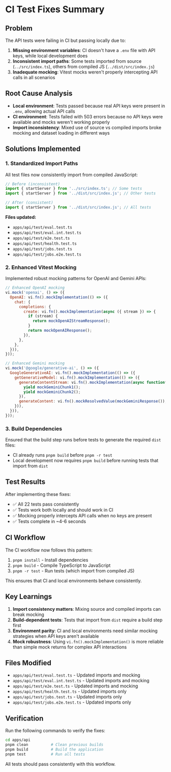 # CI Test Fixes Summary

## Problem

The API tests were failing in CI but passing locally due to:

1. **Missing environment variables**: CI doesn't have a `.env` file with API keys, while local development does
2. **Inconsistent import paths**: Some tests imported from source (`../src/index.ts`), others from compiled JS (`../dist/src/index.js`)
3. **Inadequate mocking**: Vitest mocks weren't properly intercepting API calls in all scenarios

## Root Cause Analysis

- **Local environment**: Tests passed because real API keys were present in `.env`, allowing actual API calls
- **CI environment**: Tests failed with 503 errors because no API keys were available and mocks weren't working properly
- **Import inconsistency**: Mixed use of source vs compiled imports broke mocking and dataset loading in different ways

## Solutions Implemented

### 1. Standardized Import Paths

All test files now consistently import from compiled JavaScript:

```javascript
// Before (inconsistent)
import { startServer } from '../src/index.ts'; // Some tests
import { startServer } from '../dist/src/index.js'; // Other tests

// After (consistent)
import { startServer } from '../dist/src/index.js'; // All tests
```

**Files updated:**

- `apps/api/test/eval.test.ts`
- `apps/api/test/eval.int.test.ts`
- `apps/api/test/e2e.test.ts`
- `apps/api/test/health.test.ts`
- `apps/api/test/jobs.test.ts`
- `apps/api/test/jobs.e2e.test.ts`

### 2. Enhanced Vitest Mocking

Implemented robust mocking patterns for OpenAI and Gemini APIs:

```javascript
// Enhanced OpenAI mocking
vi.mock('openai', () => ({
  OpenAI: vi.fn().mockImplementation(() => ({
    chat: {
      completions: {
        create: vi.fn().mockImplementation(async ({ stream }) => {
          if (stream) {
            return mockOpenAIStreamResponse();
          }
          return mockOpenAIResponse();
        }),
      },
    },
  })),
}));

// Enhanced Gemini mocking
vi.mock('@google/generative-ai', () => ({
  GoogleGenerativeAI: vi.fn().mockImplementation(() => ({
    getGenerativeModel: vi.fn().mockImplementation(() => ({
      generateContentStream: vi.fn().mockImplementation(async function* () {
        yield mockGeminiChunk1();
        yield mockGeminiChunk2();
      }),
      generateContent: vi.fn().mockResolvedValue(mockGeminiResponse()),
    })),
  })),
}));
```

### 3. Build Dependencies

Ensured that the build step runs before tests to generate the required `dist` files:

- CI already runs `pnpm build` before `pnpm -r test`
- Local development now requires `pnpm build` before running tests that import from `dist`

## Test Results

After implementing these fixes:

- ✅ All 22 tests pass consistently
- ✅ Tests work both locally and should work in CI
- ✅ Mocking properly intercepts API calls when no keys are present
- ✅ Tests complete in ~4-6 seconds

## CI Workflow

The CI workflow now follows this pattern:

1. `pnpm install` - Install dependencies
2. `pnpm build` - Compile TypeScript to JavaScript
3. `pnpm -r test` - Run tests (which import from compiled JS)

This ensures that CI and local environments behave consistently.

## Key Learnings

1. **Import consistency matters**: Mixing source and compiled imports can break mocking
2. **Build-dependent tests**: Tests that import from `dist` require a build step first
3. **Environment parity**: CI and local environments need similar mocking strategies when API keys aren't available
4. **Mock robustness**: Using `vi.fn().mockImplementation()` is more reliable than simple mock returns for complex API interactions

## Files Modified

- `apps/api/test/eval.test.ts` - Updated imports and mocking
- `apps/api/test/eval.int.test.ts` - Updated imports and mocking
- `apps/api/test/e2e.test.ts` - Updated imports and mocking
- `apps/api/test/health.test.ts` - Updated imports only
- `apps/api/test/jobs.test.ts` - Updated imports only
- `apps/api/test/jobs.e2e.test.ts` - Updated imports only

## Verification

Run the following commands to verify the fixes:

```bash
cd apps/api
pnpm clean          # Clean previous builds
pnpm build          # Build the application
pnpm test           # Run all tests
```

All tests should pass consistently with this workflow.
